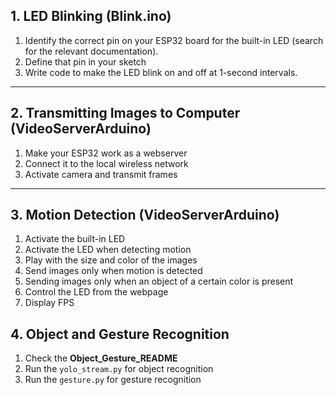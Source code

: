 ## 1. LED Blinking (Blink.ino)

1. Identify the correct pin on your ESP32 board for the built-in LED (search for the relevant documentation).
2. Define that pin in your sketch
3. Write code to make the LED blink on and off at 1-second intervals.

---

## 2. Transmitting Images to Computer (VideoServerArduino)

1. Make your ESP32 work as a webserver
2. Connect it to the local wireless network
3. Activate camera and transmit frames

---

## 3. Motion Detection (VideoServerArduino)

1. Activate the built-in LED
2. Activate the LED when detecting motion
3. Play with the size and color of the images
4. Send images only when motion is detected
5. Sending images only when an object of a certain color is present
6. Control the LED from the webpage
7. Display FPS

## 4. Object and Gesture Recognition

1. Check the **Object_Gesture_README**
2. Run the `yolo_stream.py` for object recognition
3. Run the `gesture.py` for gesture recognition


